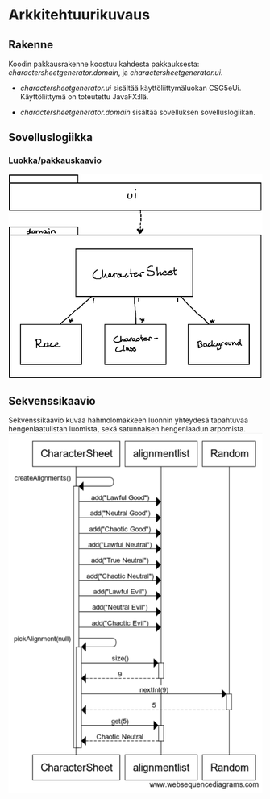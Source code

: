 # Arkkitehtuurikuvaus
## Rakenne
Koodin pakkausrakenne koostuu kahdesta pakkauksesta: *charactersheetgenerator.domain*, ja *charactersheetgenerator.ui*.

* *charactersheetgenerator.ui* sisältää käyttöliittymäluokan CSG5eUi. Käyttöliittymä on toteutettu JavaFX:llä.

* *charactersheetgenerator.domain* sisältää sovelluksen sovelluslogiikan.

## Sovelluslogiikka


### Luokka/pakkauskaavio
<img src="https://github.com/anninmal/ot-harjoitustyo/blob/master/dokumentaatio/kuvat/luokka-pakkauskaavio1.png?raw=true">

## Sekvenssikaavio
Sekvenssikaavio kuvaa hahmolomakkeen luonnin yhteydesä tapahtuvaa hengenlaatulistan luomista, sekä satunnaisen hengenlaadun arpomista.
<img src="https://github.com/anninmal/ot-harjoitustyo/blob/master/dokumentaatio/kuvat/sekvenssikaavio_viikko5.png?raw=true">
